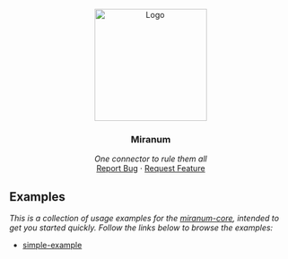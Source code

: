 <div id="top"></div>

<!-- PROJECT SHIELDS -->

<!-- END OF PROJECT SHIELDS -->

<!-- PROJECT LOGO -->
<br />
<div align="center">
  <a href="#">
    <img src="../../images/logo.png" alt="Logo" height="200">
  </a>

<h3 align="center">Miranum</h3>

  <p align="center">
    <i>One connector to rule them all</i>
    <br /><a href="https://github.com/flowsquad/miranum/issues">Report Bug</a>
    ·
    <a href="https://github.com/flowsquad/miranum/issues">Request Feature</a>
  </p>
</div>

<!-- ABOUT THE PROJECT -->

## Examples

*This is a collection of usage examples for the [miranum-core](../.), intended to get you started quickly.*
*Follow the links below to browse the examples:*

- [simple-example](simple-example)

